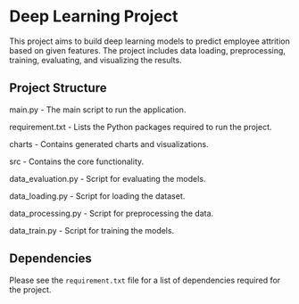 # Deep Learning Project

This project aims to build deep learning models to predict employee attrition based on given features. The project includes data loading, preprocessing, training, evaluating, and visualizing the results.

## Project Structure

main.py -  The main script to run the application.

requirement.txt - Lists the Python packages required to run the project.

charts - Contains generated charts and visualizations.

src -  Contains the core functionality.

data_evaluation.py - Script for evaluating the models.

data_loading.py - Script for loading the dataset.

data_processing.py - Script for preprocessing the data.

data_train.py - Script for training the models.

## Dependencies

Please see the `requirement.txt` file for a list of dependencies required for the project.


